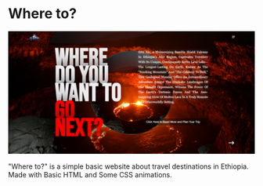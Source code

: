 # Where to?

![Website Screenshot](Capture.png)

"Where to?" is a simple basic website about travel destinations in Ethiopia. Made with Basic HTML and Some CSS animations.
